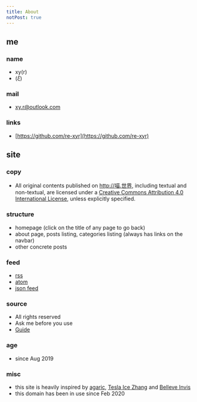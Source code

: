 ```yaml
---
title: About
notPost: true
---
```


## me

### name
- xy(r)
- ($\xi$)

### mail
- [xy.r@outlook.com](mailto:xy.r@outlook.com)

### links
- [https://github.com/re-xyr](https://github.com/re-xyr)

## site

### copy
- All original contents published on http://喵.世界, including textual and non-textual, are licensed under a [Creative Commons Attribution 4.0 International License](https://creativecommons.org/licenses/by/4.0/), unless explicitly specified.

### structure
- homepage (click on the title of any page to go back)
- about page, posts listing, categories listing (always has links on the navbar)
- other concrete posts

### feed
- [rss](/rss.xml)
- [atom](/feed.atom)
- [json feed](/feed.json)

### source
- All rights reserved
- Ask me before you use
- [Guide](/guide)

### age
- since Aug 2019

### misc
- this site is heavily inspired by [agaric](https://b.agaric.net), [Tesla Ice Zhang](https://ice1000.org) and [Belleve Invis](https://typeof.net)
- this domain has been in use since Feb 2020
